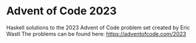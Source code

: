 # Advent of Code 2023
Haskell solutions to the 2023 Advent of Code problem set created by Eric Wastl
The problems can be found here: https://adventofcode.com/2023
